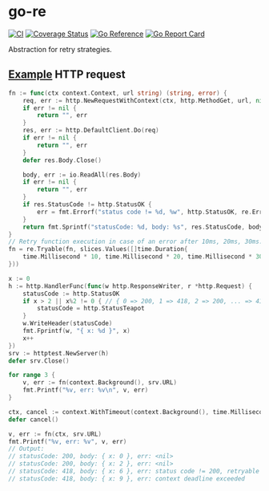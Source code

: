 # go-re

[![CI](https://github.com/da440dil/go-re/actions/workflows/go.yml/badge.svg?branch=main)](https://github.com/da440dil/go-re/actions/workflows/go.yml)
[![Coverage Status](https://coveralls.io/repos/github/da440dil/go-re/badge.svg?branch=main)](https://coveralls.io/github/da440dil/go-re?branch=main)
[![Go Reference](https://pkg.go.dev/badge/github.com/da440dil/go-re.svg)](https://pkg.go.dev/github.com/da440dil/go-re)
[![Go Report Card](https://goreportcard.com/badge/github.com/da440dil/go-re)](https://goreportcard.com/report/github.com/da440dil/go-re)

Abstraction for retry strategies.

## [Example](./examples/http_test.go) HTTP request

```go
fn := func(ctx context.Context, url string) (string, error) {
	req, err := http.NewRequestWithContext(ctx, http.MethodGet, url, nil)
	if err != nil {
		return "", err
	}
	res, err := http.DefaultClient.Do(req)
	if err != nil {
		return "", err
	}
	defer res.Body.Close()

	body, err := io.ReadAll(res.Body)
	if err != nil {
		return "", err
	}
	if res.StatusCode != http.StatusOK {
		err = fmt.Errorf("status code != %d, %w", http.StatusOK, re.ErrRetryable)
	}
	return fmt.Sprintf("statusCode: %d, body: %s", res.StatusCode, body), err
}
// Retry function execution in case of an error after 10ms, 20ms, 30ms.
fn = re.Tryable(fn, slices.Values([]time.Duration{
	time.Millisecond * 10, time.Millisecond * 20, time.Millisecond * 30,
}))

x := 0
h := http.HandlerFunc(func(w http.ResponseWriter, r *http.Request) {
	statusCode := http.StatusOK
	if x > 2 || x%2 != 0 { // { 0 => 200, 1 => 418, 2 => 200, ... => 418 }
		statusCode = http.StatusTeapot
	}
	w.WriteHeader(statusCode)
	fmt.Fprintf(w, "{ x: %d }", x)
	x++
})
srv := httptest.NewServer(h)
defer srv.Close()

for range 3 {
	v, err := fn(context.Background(), srv.URL)
	fmt.Printf("%v, err: %v\n", v, err)
}

ctx, cancel := context.WithTimeout(context.Background(), time.Millisecond*50)
defer cancel()

v, err := fn(ctx, srv.URL)
fmt.Printf("%v, err: %v", v, err)
// Output:
// statusCode: 200, body: { x: 0 }, err: <nil>
// statusCode: 200, body: { x: 2 }, err: <nil>
// statusCode: 418, body: { x: 6 }, err: status code != 200, retryable
// statusCode: 418, body: { x: 9 }, err: context deadline exceeded
```
